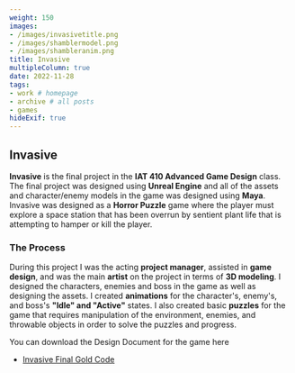 ```yaml
---
weight: 150
images:
- /images/invasivetitle.png
- /images/shamblermodel.png
- /images/shambleranim.png
title: Invasive
multipleColumn: true
date: 2022-11-28
tags:
- work # homepage
- archive # all posts
- games
hideExif: true
---
```


## Invasive

**Invasive** is the final project in the **IAT 410 Advanced Game Design** class. The final project was designed using **Unreal Engine** and all of the assets and character/enemy models in the game was designed using **Maya**. Invasive was designed as a **Horror Puzzle** game where the player must explore a space station that has been overrun by sentient plant life that is attempting to hamper or kill the player.


### The Process

During this project I was the acting **project manager**, assisted in **game design**, and was the main **artist** on the project in terms of **3D modeling**. I designed the characters, enemies and boss in the game as well as designing the assets. I created **animations** for the character's, enemy's, and boss's **"Idle" and "Active"** states. I also created basic **puzzles** for the game that requires manipulation of the environment, enemies, and throwable objects in order to solve the puzzles and progress.

You can download the Design Document for the game here
- [Invasive Final Gold Code](https://drive.google.com/file/d/1wWZnKXSKyZVQvOQFIn7r1bCa23V54q0O/view?usp=sharing)
